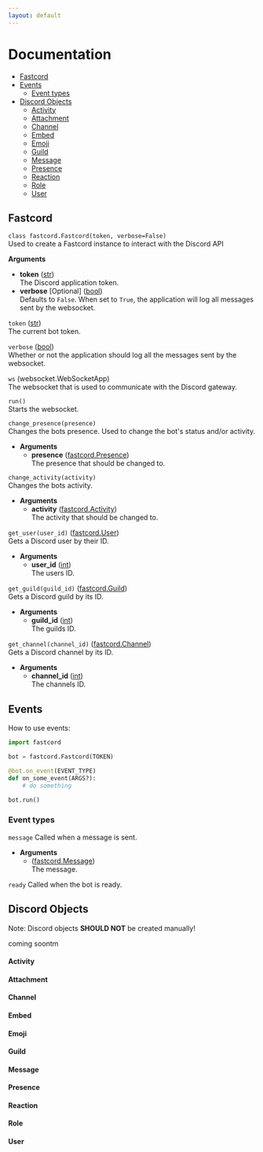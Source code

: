 ```yaml
---
layout: default
---
```


# Documentation

- [Fastcord](#fastcord)
- [Events](#events)
  - [Event types](#event-types)
- [Discord Objects](#discord-objects)
  - [Activity](#activity)
  - [Attachment](#attachment)
  - [Channel](#channel)
  - [Embed](#embed)
  - [Emoji](#emoji)
  - [Guild](#guild)
  - [Message](#message)
  - [Presence](#presence)
  - [Reaction](#reaction)
  - [Role](#role)
  - [User](#user)

## Fastcord
`class fastcord.Fastcord(token, verbose=False)`  
Used to create a Fastcord instance to interact with the Discord API  

**Arguments**
  - **token** ([str](https://docs.python.org/3/library/stdtypes.html#str))  
    The Discord application token.
  - **verbose** [Optional] ([bool](https://docs.python.org/3/library/functions.html#bool))  
    Defaults to `False`. When set to `True`, the application will log all messages sent by the websocket.

`token` ([str](https://docs.python.org/3/library/stdtypes.html#str))  
The current bot token.

`verbose` ([bool](https://docs.python.org/3/library/functions.html#bool))  
Whether or not the application should log all the messages sent by the websocket.

`ws` (websocket.WebSocketApp)  
The websocket that is used to communicate with the Discord gateway.

`run()`  
Starts the websocket.

`change_presence(presence)`  
Changes the bots presence. Used to change the bot's status and/or activity.

  - **Arguments**
    - **presence** ([fastcord.Presence](#presence))  
    The presence that should be changed to.

`change_activity(activity)`  
Changes the bots activity.

  - **Arguments**
    - **activity** ([fastcord.Activity](#activity))  
    The activity that should be changed to.

`get_user(user_id)` ([fastcord.User](#user))  
Gets a Discord user by their ID.

  - **Arguments**
    - **user_id** ([int](https://docs.python.org/3/library/functions.html#int))  
    The users ID.

`get_guild(guild_id)` ([fastcord.Guild](#guild))  
Gets a Discord guild by its ID.

  - **Arguments**
    - **guild_id** ([int](https://docs.python.org/3/library/functions.html#int))  
    The guilds ID.

`get_channel(channel_id)` ([fastcord.Channel](#channel))  
Gets a Discord channel by its ID.

  - **Arguments**
    - **channel_id** ([int](https://docs.python.org/3/library/functions.html#int))  
    The channels ID.

## Events
How to use events:
```python
import fastcord

bot = fastcord.Fastcord(TOKEN)

@bot.on_event(EVENT_TYPE)
def on_some_event(ARGS?):
    # do something

bot.run()
```

### Event types
`message`
Called when a message is sent.
   - **Arguments**
     - ([fastcord.Message](#message))  
     The message.

`ready`
Called when the bot is ready.

## Discord Objects
Note: Discord objects **SHOULD NOT** be created manually!

coming soontm

#### Activity
#### Attachment
#### Channel
#### Embed
#### Emoji
#### Guild
#### Message
#### Presence
#### Reaction
#### Role
#### User
